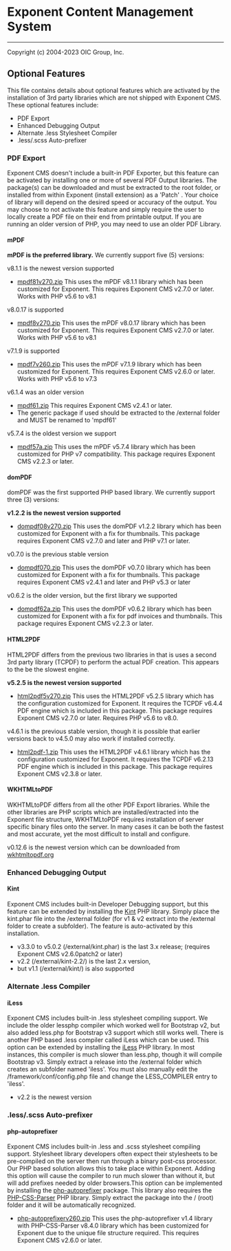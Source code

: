 # Exponent Content Management System

---

Copyright (c) 2004-2023 OIC Group, Inc.

## Optional Features

This file contains details about optional features which are activated
by the installation of 3rd party libraries which are not shipped with Exponent CMS.
These optional features include:

- PDF Export
- Enhanced Debugging Output
- Alternate .less Stylesheet Compiler
- .less/.scss Auto-prefixer

### PDF Export

Exponent CMS doesn't include a built-in PDF Exporter, but this feature can be activated by
installing one or more of several PDF Output libraries. The package(s) can be downloaded
and must be extracted to the root folder, or installed from within Exponent
(install extension) as a 'Patch' . Your choice of library will depend on the desired
speed or accuracy of the output. You may choose to not activate this feature and
simply require the user to locally create a PDF file on their end from printable output.
If you are running an older version of PHP, you may need to use an older PDF Library.

#### mPDF

**mPDF is the preferred library.** We currently support five (5) versions:

v8.1.1 is the newest version supported

- [mpdf81v270.zip](https://sourceforge.net/projects/exponentcms/files/Add-ons/mpdf81v270.zip/download)
  This uses the mPDF v8.1.1 library which has been customized for Exponent.
  This requires Exponent CMS v2.7.0 or later. Works with PHP v5.6 to v8.1

v8.0.17 is supported

- [mpdf8v270.zip](https://sourceforge.net/projects/exponentcms/files/Add-ons/mpdf8v270.zip/download)
  This uses the mPDF v8.0.17 library which has been customized for Exponent.
  This requires Exponent CMS v2.7.0 or later. Works with PHP v5.6 to v8.1

v7.1.9 is supported

- [mpdf7v260.zip](https://sourceforge.net/projects/exponentcms/files/Add-ons/mpdf7v260.zip/download)
  This uses the mPDF v7.1.9 library which has been customized for Exponent.
  This requires Exponent CMS v2.6.0 or later. Works with PHP v5.6 to v7.3

v6.1.4 was an older version

- [mpdf61.zip](https://sourceforge.net/projects/exponentcms/files/Add-ons/mpdf61.zip/download)
  This requires Exponent CMS v2.4.1 or later.
- The generic package if used should be extracted to the /external folder and MUST be renamed to 'mpdf61'

v5.7.4 is the oldest version we support

- [mpdf57a.zip](https://sourceforge.net/projects/exponentcms/files/Add-ons/mpdf57a.zip/download)
  This uses the mPDF v5.7.4 library which has been customized for PHP v7 compatibility. This
  package requires Exponent CMS v2.2.3 or later.

#### domPDF

domPDF was the first supported PHP based library. We currently support three (3) versions:

**v1.2.2 is the newest version supported**

- [dompdf08v270.zip](https://sourceforge.net/projects/exponentcms/files/Add-ons/dompdf08v260.zip/download)
  This uses the domPDF v1.2.2 library which has been customized for Exponent with a fix for thumbnails.
  This package requires Exponent CMS v2.7.0 and later and PHP v7.1 or later.

v0.7.0 is the previous stable version

- [dompdf070.zip](https://sourceforge.net/projects/exponentcms/files/Add-ons/dompdf070.zip/download)
  This uses the domPDF v0.7.0 library which has been customized for Exponent with a fix for thumbnails.
  This package requires Exponent CMS v2.4.1 and later and PHP v5.3 or later

v0.6.2 is the older version, but the first library we supported

- [dompdf62a.zip](https://sourceforge.net/projects/exponentcms/files/Add-ons/dompdf62a.zip/download)
  This uses the domPDF v0.6.2 library which has been customized for Exponent with a fix for pdf
  invoices and thumbnails. This package requires Exponent CMS v2.2.3 or later.

#### HTML2PDF

HTML2PDF differs from the previous two libraries in that is uses a second 3rd party
library (TCPDF) to perform the actual PDF creation. This appears to the be the slowest engine.

**v5.2.5 is the newest version supported**

- [html2pdf5v270.zip](https://sourceforge.net/projects/exponentcms/files/Add-ons/html2pdf5v270.zip/download)
  This uses the HTML2PDF v5.2.5 library which has the configuration customized for Exponent. It requires
  the TCPDF v6.4.4 PDF engine which is included in this package. This package requires Exponent CMS v2.7.0
  or later. Requires PHP v5.6 to v8.0.

v4.6.1 is the previous stable version, though it is possible that earlier versions back to v4.5.0
may also work if installed correctly.

- [html2pdf-1.zip](https://sourceforge.net/projects/exponentcms/files/Add-ons/html2pdf-1.zip/download)
  This uses the HTML2PDF v4.6.1 library which has the configuration customized for Exponent. It requires
  the TCPDF v6.2.13 PDF engine which is included in this package. This package requires Exponent CMS v2.3.8
  or later.

#### WKHTMLtoPDF

WKHTMLtoPDF differs from all the other PDF Export libraries. While the other libraries
are PHP scripts which are installed/extracted into the Exponent file structure, WKHTMLtoPDF
requires installation of server specific binary files onto the server. In many cases
it can be both the fastest and most accurate, yet the most difficult to install and configure.

v0.12.6 is the newest version which can be downloaded from [wkhtmltopdf.org](https://wkhtmltopdf.org/downloads.html)

### Enhanced Debugging Output

#### Kint

Exponent CMS includes built-in Developer Debugging support, but this feature can be extended by
installing the [Kint](https://github.com/kint-php/kint) PHP library. Simply place the kint.phar file
into the /external folder (for v1 & v2 extract into the /external folder to create a subfolder).
The feature is auto-activated by this installation.

- v3.3.0 to v5.0.2 (/external/kint.phar) is the last 3.x release; (requires Exponent CMS v2.6.0patch2 or later)
- v2.2 (/external/kint-2.2/) is the last 2.x version,
- but v1.1 (/external/kint/) is also supported

### Alternate .less Compiler

#### iLess

Exponent CMS includes built-in .less stylesheet compiling support. We include the older lessphp compiler
which worked well for Bootstrap v2, but also added less.php for Bootstrap v3 support which still works well.
There is another PHP based .less compiler called iLess which can be used. This option can be extended by
installing the [iLess](https://github.com/mishal/iless) PHP library. In most instances, this compiler is much
slower than less.php, though it will compile Bootstrap v3. Simply extract a release into
the /external folder which creates an subfolder named 'iless'. You must also manually edit the
/framework/conf/config.php file and change the LESS_COMPILER entry to 'iless'.

- v2.2 is the newest version

### .less/.scss Auto-prefixer

#### php-autoprefixer

Exponent CMS includes built-in .less and .scss stylesheet compiling support. Stylesheet library developers
often expect their stylesheets to be pre-compiled on the server then run through a binary post-css processor.
Our PHP based solution allows this to take place within Exponent. Adding this option will cause the compiler
to run much slower than without it, but will add prefixes needed by older browsers.This option can be
implemented by installing the [php-autoprefixer](https://github.com/padaliyajay/php-autoprefixer) package.
This library also requires the [PHP-CSS-Parser](https://github.com/sabberworm/PHP-CSS-Parser) PHP
library.  Simply extract the package into the / (root) folder and it will be automatically recognized.

- [php-autoprefixerv260.zip](https://sourceforge.net/projects/exponentcms/files/Add-ons/php-autoprefixerv260.zip/download)
  This uses the php-autoprefixer v1.4 library with PHP-CSS-Parser v8.4.0 library which has been customized
  for Exponent due to the unique file structure required. This requires Exponent CMS v2.6.0 or later.
